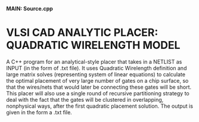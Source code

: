**MAIN: Source.cpp**

# VLSI CAD ANALYTIC PLACER: QUADRATIC WIRELENGTH MODEL
A C++ program for an analytical-style placer that takes in a NETLIST as INPUT (in the form of .txt file). It uses Quadratic Wirelength definition and large matrix solves (representing system of linear equations) to calculate the optimal placement of very large number of gates on a chip surface, so that the wires/nets that would later be connecting these gates will be short. This placer will also use a single round of recursive partitioning strategy to deal with the fact that the gates will be clustered in overlapping, nonphysical ways, after the first quadratic placement solution. The output is given in the form a .txt file.
